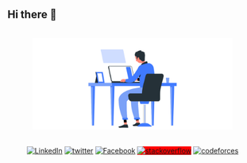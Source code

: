 <h2>Hi there 👋 </h2>

<br/>
<div align="center">

<img src="/Imgs/BG.gif" style="width:80%;height:50%"/>
<br/>
<br/>

<a href="https://www.linkedin.com/in/rajab-mohamed-rajab-76988a1aa/" target="_blank"><img src="https://img.shields.io/badge/LinkedIn-%230077B5.svg?&style=flat-square&logo=linkedin&logoColor=white" alt="LinkedIn"></a>
<a href="https://twitter.com/rajabmhmdrajab" target="_blank"><img src="https://img.shields.io/badge/twitter-%23E4405F.svg?&style=flat-square&logo=twitter&logoColor=white" alt="twitter"></a>
<a href="https://www.facebook.com/ragabmuhamd/" target="_blank"><img src="https://img.shields.io/badge/Facebook-%231877F2.svg?&style=flat-square&logo=facebook&logoColor=white" alt="Facebook"></a>
<a style="background-color:red" href="https://stackoverflow.com/users/13518297/ragab-mohamad" target="_blank"><img src="https://img.shields.io/badge/stackoverflow-%231ED760.svg?&style=flat-square&logo=stackoverflow&logoColor=orange" alt="stackoverflow"></a>
<a href="https://codeforces.com/profile/Ragabmuhamad" target="_blank"><img src="https://img.shields.io/badge/codeforces-%231ED760.svg?&style=flat-square&logo=codeforces&logoColor=yellow" alt="codeforces"></a>
  
</div>

